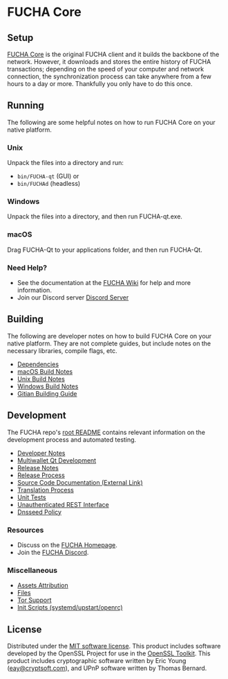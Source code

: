 FUCHA Core
=============

Setup
---------------------
[FUCHA Core](https://fucha.rocks/) is the original FUCHA client and it builds the backbone of the network. However, it downloads and stores the entire history of FUCHA transactions; depending on the speed of your computer and network connection, the synchronization process can take anywhere from a few hours to a day or more. Thankfully you only have to do this once.

Running
---------------------
The following are some helpful notes on how to run FUCHA Core on your native platform.

### Unix

Unpack the files into a directory and run:

- `bin/FUCHA-qt` (GUI) or
- `bin/FUCHAd` (headless)

### Windows

Unpack the files into a directory, and then run FUCHA-qt.exe.

### macOS

Drag FUCHA-Qt to your applications folder, and then run FUCHA-Qt.

### Need Help?

* See the documentation at the [FUCHA Wiki](https://github.com/traderdeveloper//FUCHA)
for help and more information.
* Join our Discord server [Discord Server](https://discord.gg/eNnY4sSwP6)

Building
---------------------
The following are developer notes on how to build FUCHA Core on your native platform. They are not complete guides, but include notes on the necessary libraries, compile flags, etc.

- [Dependencies](dependencies.md)
- [macOS Build Notes](build-osx.md)
- [Unix Build Notes](build-unix.md)
- [Windows Build Notes](build-windows.md)
- [Gitian Building Guide](gitian-building.md)

Development
---------------------
The FUCHA repo's [root README](/README.md) contains relevant information on the development process and automated testing.

- [Developer Notes](developer-notes.md)
- [Multiwallet Qt Development](multiwallet-qt.md)
- [Release Notes](release-notes.md)
- [Release Process](release-process.md)
- [Source Code Documentation (External Link)](https://github.com/traderdeveloper//FUCHA)
- [Translation Process](translation_process.md)
- [Unit Tests](unit-tests.md)
- [Unauthenticated REST Interface](REST-interface.md)
- [Dnsseed Policy](dnsseed-policy.md)

### Resources
* Discuss on the [FUCHA Homepage](https://github.com/traderdeveloper//FUCHA).
* Join the [FUCHA Discord](https://discord.gg/eNnY4sSwP6).

### Miscellaneous
- [Assets Attribution](assets-attribution.md)
- [Files](files.md)
- [Tor Support](tor.md)
- [Init Scripts (systemd/upstart/openrc)](init.md)

License
---------------------
Distributed under the [MIT software license](/COPYING).
This product includes software developed by the OpenSSL Project for use in the [OpenSSL Toolkit](https://www.openssl.org/). This product includes
cryptographic software written by Eric Young ([eay@cryptsoft.com](mailto:eay@cryptsoft.com)), and UPnP software written by Thomas Bernard.
